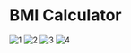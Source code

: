 # BMI Calculator



![1](https://user-images.githubusercontent.com/64233832/173852140-16ed7561-b083-492c-ac34-c8f08ab49760.PNG)
![2](https://user-images.githubusercontent.com/64233832/173852147-e02991e9-cda4-4ea4-9713-de13a03cfbbd.PNG)
![3](https://user-images.githubusercontent.com/64233832/173852150-04567387-fef9-4a06-b449-80b2340ff68e.PNG)
![4](https://user-images.githubusercontent.com/64233832/173852155-a50b7cc8-99db-4a17-8442-c023af9cd9ea.PNG)
